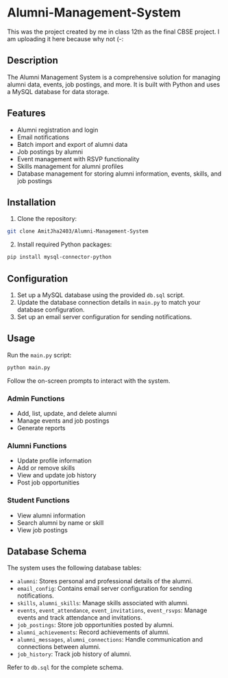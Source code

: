 # Alumni-Management-System
This was the project created by me in class 12th as the final CBSE project. I am uploading it here because why not (-:


## Description
The Alumni Management System is a comprehensive solution for managing alumni data, events, job postings, and more. It is built with Python and uses a MySQL database for data storage.

## Features
- Alumni registration and login
- Email notifications
- Batch import and export of alumni data
- Job postings by alumni
- Event management with RSVP functionality
- Skills management for alumni profiles
- Database management for storing alumni information, events, skills, and job postings

## Installation
1. Clone the repository:
```bash
git clone AmitJha2403/Alumni-Management-System
```
2. Install required Python packages:
```bash
pip install mysql-connector-python
```

## Configuration
1. Set up a MySQL database using the provided `db.sql` script.
2. Update the database connection details in `main.py` to match your database configuration.
3. Set up an email server configuration for sending notifications.

## Usage
Run the `main.py` script:
```bash
python main.py
```
Follow the on-screen prompts to interact with the system.

### Admin Functions
- Add, list, update, and delete alumni
- Manage events and job postings
- Generate reports

### Alumni Functions
- Update profile information
- Add or remove skills
- View and update job history
- Post job opportunities

### Student Functions
- View alumni information
- Search alumni by name or skill
- View job postings

## Database Schema
The system uses the following database tables:
- `alumni`: Stores personal and professional details of the alumni.
- `email_config`: Contains email server configuration for sending notifications.
- `skills`, `alumni_skills`: Manage skills associated with alumni.
- `events`, `event_attendance`, `event_invitations`, `event_rsvps`: Manage events and track attendance and invitations.
- `job_postings`: Store job opportunities posted by alumni.
- `alumni_achievements`: Record achievements of alumni.
- `alumni_messages`, `alumni_connections`: Handle communication and connections between alumni.
- `job_history`: Track job history of alumni.

Refer to `db.sql` for the complete schema.
